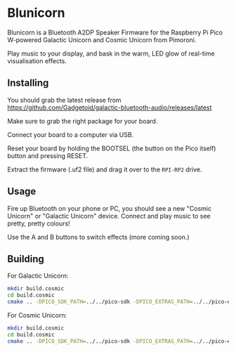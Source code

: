 # Blunicorn

Blunicorn is a Bluetooth A2DP Speaker Firmware for the Raspberry Pi Pico W-powered Galactic Unicorn and Cosmic Unicorn from Pimoroni.

Play music to your display, and bask in the warm, LED glow of real-time visualisation effects.

## Installing

You should grab the latest release from https://github.com/Gadgetoid/galactic-bluetooth-audio/releases/latest

Make sure to grab the right package for your board.

Connect your board to a computer via USB.

Reset your board by holding the BOOTSEL (the button on the Pico itself) button and pressing RESET.

Extract the firmware (.uf2 file) and drag it over to the `RPI-RP2` drive.

## Usage

Fire up Bluetooth on your phone or PC, you should see a new "Cosmic Unicorn" or "Galactic Unicorn" device. Connect and play music to see pretty, pretty colours!

Use the A and B buttons to switch effects (more coming soon.)

## Building

For Galactic Unicorn:

```bash
mkdir build.cosmic
cd build.cosmic
cmake .. -DPICO_SDK_PATH=../../pico-sdk -DPICO_EXTRAS_PATH=../../pico-extras -DPICO_BOARD=pico_w -DDISPLAY_PATH=display/galactic/galactic_unicorn.cmake -DCMAKE_BUILD_TYPE=Release
```

For Cosmic Unicorn:

```bash
mkdir build.cosmic
cd build.cosmic
cmake .. -DPICO_SDK_PATH=../../pico-sdk -DPICO_EXTRAS_PATH=../../pico-extras -DPICO_BOARD=pico_w -DDISPLAY_PATH=display/cosmic/cosmic_unicorn.cmake -DCMAKE_BUILD_TYPE=Release
```